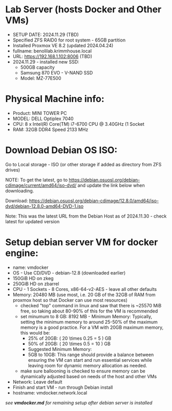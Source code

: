 # Lab Server (hosts Docker and Other VMs)
- SETUP DATE: 2024.11.29 (TBD)
- Specified ZFS RAID0 for root system - 65GB partition
- Installed Proxmox VE 8.2 (updated 2024.04.24)
- fullname: benolilab.krimmhouse.local
- URL: https://192.168.1.102:8006 (TBD)
- 2024.11.29 - installed new SSD:
	- 500GB capacity
	- Samsung 870 EVO - V-NAND SSD
	- Model: MZ-77E500

# Physical Machine info:
- Product: MINI TOWER PC
- MODEL: DELL Optiplex 7040
- CPU: 8 x Intel(R) Core(TM) i7-6700 CPU @ 3.40GHz (1 Socket
- RAM: 32GB DDR4 Speed 2133 MHz

# Download Debian OS ISO:
Go to Local storage - ISO (or other storage if added as directory from ZFS drives)

NOTE: To get the latest, go to https://debian.osuosl.org/debian-cdimage/current/amd64/iso-dvd/ and update the link below when downloading.

Download: https://debian.osuosl.org/debian-cdimage/12.8.0/amd64/iso-dvd/debian-12.8.0-amd64-DVD-1.iso

Note: This was the latest URL from the Debian Host as of 2024.11.30 - check latest for updated version

# Setup debian server VM for docker engine:
- name: vmdocker
- OS - Use CD/DVD - debian-12.8 (downloaded earlier)
- 150GiB HD on zkeg
- 250GiB HD on zbarrel
- CPU - 1 Sockets - 8 Cores, x86-64-v2-AES - leave all other defaults
- Memory: 20480 MB (use most, i.e. 20 GB of the 32GB of RAM from proxmox host so that Docker can use most resources)
	- checked "top" command in linux and saw that there is ~25570 MiB free, so taking about 80-90% of this for the VM is recommended
	- set minumum to 8 GB: 8192 MB - Minimum Memory: Typically, setting the minimum memory to around 25-50% of the maximum memory is a good practice. For a VM with 20GB maximum memory, this would be:
		- 25% of 20GB: ( 20 \times 0.25 = 5 ) GB
		- 50% of 20GB: ( 20 \times 0.5 = 10 ) GB
		- Suggested Minimum Memory:
		- 5GB to 10GB: This range should provide a balance between ensuring the VM can start and run essential services while leaving room for dynamic memory allocation as needed.
	- make sure ballooning is checked to ensure memory can be dynamically adjusted based on needs of the host and other VMs
- Network: Leave default
- Finish and start VM - run through Debian install
- hostname: vmdocker.network.local <or whatever you want here>

_see **vmdocker.md** for remaining setup after debian server is installed_